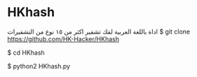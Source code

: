 # HKhash
اداة باللغة العربية لفك تشفير اكثر من ١٥ نوع من التشفيرات
$ git clone https://github.com/HK-Hacker/HKhash

$ cd HKhash

$ python2 HKhash.py
